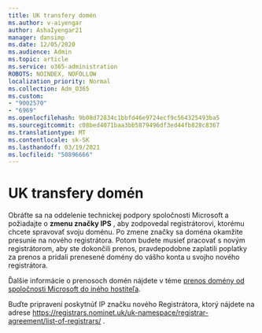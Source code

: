 ```yaml
---
title: UK transfery domén
ms.author: v-aiyengar
author: AshaIyengar21
manager: dansimp
ms.date: 12/05/2020
ms.audience: Admin
ms.topic: article
ms.service: o365-administration
ROBOTS: NOINDEX, NOFOLLOW
localization_priority: Normal
ms.collection: Adm_O365
ms.custom:
- "9002570"
- "6969"
ms.openlocfilehash: 9b08d72834c1bbfd46e9724ecf9c564325493ba5
ms.sourcegitcommit: c08bed4071baa3bb5879496df3ed44fb828c8367
ms.translationtype: MT
ms.contentlocale: sk-SK
ms.lasthandoff: 03/19/2021
ms.locfileid: "50896666"
---
```

# <a name="uk-domain-transfers"></a>UK transfery domén

Obráťte sa na oddelenie technickej podpory spoločnosti Microsoft a požiadajte o **zmenu značky IPS** , aby zodpovedal registrátorovi, ktorému chcete spravovať svoju doménu. Po zmene značky sa doména okamžite presunie na nového registrátora. Potom budete musieť pracovať s novým registrátorom, aby ste dokončili prenos, pravdepodobne zaplatili poplatky za prenos a pridali prenesené domény do vášho konta u svojho nového registrátora.

Ďalšie informácie o prenosoch domén nájdete v téme [prenos domény od spoločnosti Microsoft do iného hostiteľa](https://docs.microsoft.com/microsoft-365/admin/get-help-with-domains/transfer-a-domain-from-microsoft-to-another-host?view=o365-worldwide).

Buďte pripravení poskytnúť IP značku nového Registrátora, ktorý nájdete na adrese https://registrars.nominet.uk/uk-namespace/registrar-agreement/list-of-registrars/ .
